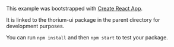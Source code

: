 This example was bootstrapped with [Create React App](https://github.com/facebook/create-react-app).

It is linked to the thorium-ui package in the parent directory for development purposes.

You can run `npm install` and then `npm start` to test your package.
